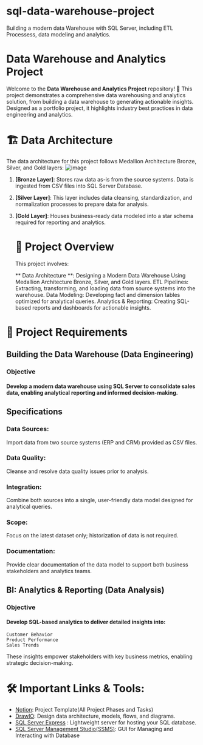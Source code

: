 # sql-data-warehouse-project
Building a modern data Warehouse with SQL Server, including ETL Processess, data modeling and analytics.
# Data Warehouse and Analytics Project
Welcome to the **Data Warehouse and Analytics Project** repository! 🚀
This project demonstrates a comprehensive data warehousing and analytics solution, from building a data warehouse to generating actionable insights. Designed as a portfolio project, it highlights industry best practices in data engineering and analytics.
# 🏗️ Data Architecture
The data architecture for this project follows Medallion Architecture Bronze, Silver, and Gold layers: 
![image](https://github.com/user-attachments/assets/05c6021c-234f-4a76-8ba1-b0c62b181f30)

1. **[Bronze Layer]**: Stores raw data as-is from the source systems. Data is ingested from CSV files into SQL Server Database.  
2. **[Silver Layer]**: This layer includes data cleansing, standardization, and normalization processes to prepare data for analysis.  
3. **[Gold Layer]**: Houses business-ready data modeled into a star schema required for reporting and analytics.  
   # 📖 Project Overview
   This project involves:

    ** Data Architecture **: Designing a Modern Data Warehouse Using Medallion Architecture Bronze, Silver, and Gold layers.
    ETL Pipelines: Extracting, transforming, and loading data from source systems into the warehouse.
    Data Modeling: Developing fact and dimension tables optimized for analytical queries.
    Analytics & Reporting: Creating SQL-based reports and dashboards for actionable insights.
    
# 🚀 Project Requirements
## Building the Data Warehouse (Data Engineering)
### Objective

#### Develop a modern data warehouse using SQL Server to consolidate sales data, enabling analytical reporting and informed decision-making.
## **Specifications**

### **Data Sources:**   
Import data from two source systems (ERP and CRM) provided as CSV files.  

### **Data Quality:**  
Cleanse and resolve data quality issues prior to analysis.  

### **Integration:**  
Combine both sources into a single, user-friendly data model designed for analytical queries.  

### **Scope:**  
Focus on the latest dataset only; historization of data is not required.  

### **Documentation:**  
Provide clear documentation of the data model to support both business stakeholders and analytics teams.  

## BI: Analytics & Reporting (Data Analysis)
### Objective

#### Develop SQL-based analytics to deliver detailed insights into:

    Customer Behavior
    Product Performance
    Sales Trends

These insights empower stakeholders with key business metrics, enabling strategic decision-making.
# 🛠️ Important Links & Tools:
* [Notion](https://www.notion.so/Data-Warehouse-Project-1cc010b613ed8099aa89eb42f79b6140?pvs=4): Project Template(All Project Phases and Tasks)
* [DrawIO](https://www.drawio.com/): Design data architecture, models, flows, and diagrams.
* [SQL Server Express](https://www.microsoft.com/en-us/sql-server/sql-server-downloads) : Lightweight server for hosting your SQL database.
* [SQL Server Management Studio(SSMS)](https://learn.microsoft.com/en-us/ssms/download-sql-server-management-studio-ssms?view=sql-server-ver16): GUI for Managing and Interacting with Database


    


